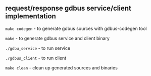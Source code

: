 ## request/response gdbus service/client implementation

`make codegen` - to generate gdbus sources with gdbus-codegen tool

`make` - to generate gdbus service and client binary

`./gdbu_service` - to run service

`./gdbus_client` - to run client

`make clean` - clean up generated sources and binaries
